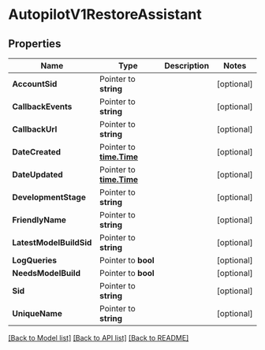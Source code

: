 # AutopilotV1RestoreAssistant

## Properties

Name | Type | Description | Notes
------------ | ------------- | ------------- | -------------
**AccountSid** | Pointer to **string** |  | [optional] 
**CallbackEvents** | Pointer to **string** |  | [optional] 
**CallbackUrl** | Pointer to **string** |  | [optional] 
**DateCreated** | Pointer to [**time.Time**](time.Time.md) |  | [optional] 
**DateUpdated** | Pointer to [**time.Time**](time.Time.md) |  | [optional] 
**DevelopmentStage** | Pointer to **string** |  | [optional] 
**FriendlyName** | Pointer to **string** |  | [optional] 
**LatestModelBuildSid** | Pointer to **string** |  | [optional] 
**LogQueries** | Pointer to **bool** |  | [optional] 
**NeedsModelBuild** | Pointer to **bool** |  | [optional] 
**Sid** | Pointer to **string** |  | [optional] 
**UniqueName** | Pointer to **string** |  | [optional] 

[[Back to Model list]](../README.md#documentation-for-models) [[Back to API list]](../README.md#documentation-for-api-endpoints) [[Back to README]](../README.md)


